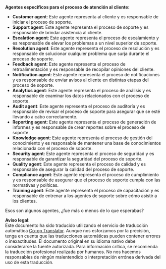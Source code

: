 <!--
CO_OP_TRANSLATOR_METADATA:
{
  "original_hash": "5be7b05ac3220c4fb91e9bd5a37a3794",
  "translation_date": "2025-07-12T11:36:08+00:00",
  "source_file": "08-multi-agent/solution/solution.md",
  "language_code": "es"
}
-->
**Agentes específicos para el proceso de atención al cliente**:

- **Customer agent**: Este agente representa al cliente y es responsable de iniciar el proceso de soporte.
- **Support agent**: Este agente representa el proceso de soporte y es responsable de brindar asistencia al cliente.
- **Escalation agent**: Este agente representa el proceso de escalamiento y es responsable de elevar los problemas a un nivel superior de soporte.
- **Resolution agent**: Este agente representa el proceso de resolución y es responsable de solucionar cualquier problema que surja durante el proceso de soporte.
- **Feedback agent**: Este agente representa el proceso de retroalimentación y es responsable de recopilar opiniones del cliente.
- **Notification agent**: Este agente representa el proceso de notificaciones y es responsable de enviar avisos al cliente en distintas etapas del proceso de soporte.
- **Analytics agent**: Este agente representa el proceso de análisis y es responsable de examinar los datos relacionados con el proceso de soporte.
- **Audit agent**: Este agente representa el proceso de auditoría y es responsable de revisar el proceso de soporte para asegurar que se esté llevando a cabo correctamente.
- **Reporting agent**: Este agente representa el proceso de generación de informes y es responsable de crear reportes sobre el proceso de soporte.
- **Knowledge agent**: Este agente representa el proceso de gestión del conocimiento y es responsable de mantener una base de conocimientos relacionada con el proceso de soporte.
- **Security agent**: Este agente representa el proceso de seguridad y es responsable de garantizar la seguridad del proceso de soporte.
- **Quality agent**: Este agente representa el proceso de calidad y es responsable de asegurar la calidad del proceso de soporte.
- **Compliance agent**: Este agente representa el proceso de cumplimiento y es responsable de asegurar que el proceso de soporte cumpla con las normativas y políticas.
- **Training agent**: Este agente representa el proceso de capacitación y es responsable de entrenar a los agentes de soporte sobre cómo asistir a los clientes.

Esos son algunos agentes, ¿fue más o menos de lo que esperabas?

**Aviso legal**:  
Este documento ha sido traducido utilizando el servicio de traducción automática [Co-op Translator](https://github.com/Azure/co-op-translator). Aunque nos esforzamos por la precisión, tenga en cuenta que las traducciones automáticas pueden contener errores o inexactitudes. El documento original en su idioma nativo debe considerarse la fuente autorizada. Para información crítica, se recomienda la traducción profesional realizada por humanos. No nos hacemos responsables de ningún malentendido o interpretación errónea derivada del uso de esta traducción.